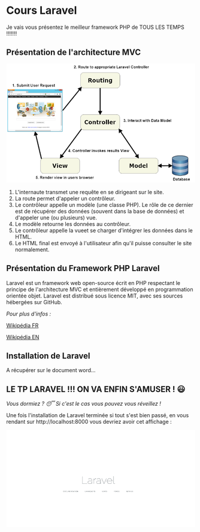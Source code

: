# Cours Laravel

Je vais vous présentez le meilleur framework PHP de TOUS LES TEMPS !!!!!!!

## Présentation de l'architecture MVC

![Schéma de l'architecture MVC](resources/assets/img/laravel-mvc-schema.png)

1. L'internaute transmet une requête en se dirigeant sur le site.
1. La route permet d'appeler un contrôleur.
1. Le contrôleur appelle un modèle (une classe PHP). Le rôle de ce dernier est de récupérer des données (souvent dans la base de données) et d'appeler une (ou plusieurs) vue.
1. Le modèle retourne les données au contrôleur.
1. Le contrôleur appelle la vueet se charger d'intégrer les données dans le HTML.
1. Le HTML final est envoyé à l'utilisateur afin qu'il puisse consulter le site normalement.

## Présentation du Framework PHP Laravel

Laravel est un framework web open-source écrit en PHP respectant le principe de l'architecture MVC et entièrement développé en programmation orientée objet. Laravel est distribué sous licence MIT, avec ses sources hébergées sur GitHub.

*Pour plus d'infos :*

[Wikipédia FR](https://fr.wikipedia.org/wiki/Laravel)

[Wikipédia EN](https://en.wikipedia.org/wiki/Laravel)

## Installation de Laravel

A récupérer sur le document word...

## LE TP LARAVEL !!! ON VA ENFIN S'AMUSER ! :smiley:

*Vous dormiez ? :sleeping:*
*Si c'est le cas vous pouvez vous réveillez !*

Une fois l'installation de Laravel terminée si tout s'est bien passé, en vous rendant sur http://localhost:8000 vous devriez avoir cet affichage :

![Installation terminée](resources/assets/img/laravel-accueil-resize.png)